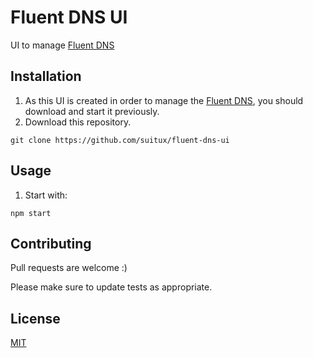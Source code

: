 # Fluent DNS UI

UI to manage [Fluent DNS](https://github.com/suitux/fluent-dns)

## Installation

1. As this UI is created in order to manage the [Fluent DNS](https://github.com/suitux/fluent-dns), you should download and start it previously.
2. Download this repository.

```
git clone https://github.com/suitux/fluent-dns-ui
```

## Usage

1. Start with:

```
npm start
```

## Contributing

Pull requests are welcome :)

Please make sure to update tests as appropriate.

## License

[MIT](https://choosealicense.com/licenses/mit/)
